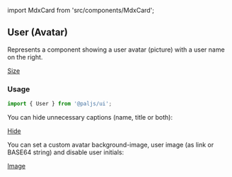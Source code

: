 import MdxCard from 'src/components/MdxCard';

<MdxCard>

## User (Avatar)

Represents a component showing a user avatar (picture) with a user name on the right.

[Size](demo://Size.tsx)

### Usage

```js
import { User } from '@paljs/ui';
```

You can hide unnecessary captions (name, title or both):

[Hide](demo://Hide.tsx)

You can set a custom avatar background-image, user image (as link or BASE64 string) and disable user initials:

[Image](demo://Image.tsx)

</MdxCard>